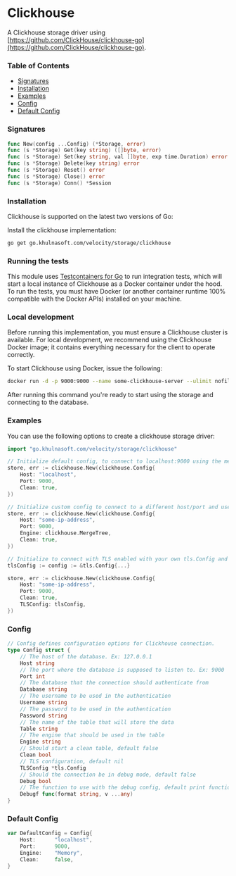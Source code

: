 # Clickhouse

A Clickhouse storage driver using [https://github.com/ClickHouse/clickhouse-go](https://github.com/ClickHouse/clickhouse-go).

### Table of Contents

- [Signatures](#signatures)
- [Installation](#installation)
- [Examples](#examples)
- [Config](#config)
- [Default Config](#default-config)

### Signatures

```go
func New(config ...Config) (*Storage, error)
func (s *Storage) Get(key string) ([]byte, error)
func (s *Storage) Set(key string, val []byte, exp time.Duration) error
func (s *Storage) Delete(key string) error
func (s *Storage) Reset() error
func (s *Storage) Close() error
func (s *Storage) Conn() *Session
```

### Installation

Clickhouse is supported on the latest two versions of Go:

Install the clickhouse implementation:
```bash
go get go.khulnasoft.com/velocity/storage/clickhouse
```

### Running the tests

This module uses [Testcontainers for Go](https://github.com/testcontainers/testcontainers-go/) to run integration tests, which will start a local instance of Clickhouse as a Docker container under the hood. To run the tests, you must have Docker (or another container runtime 100% compatible with the Docker APIs) installed on your machine.

### Local development

Before running this implementation, you must ensure a Clickhouse cluster is available.
For local development, we recommend using the Clickhouse Docker image; it contains everything
necessary for the client to operate correctly.

To start Clickhouse using Docker, issue the following:

```bash
docker run -d -p 9000:9000 --name some-clickhouse-server --ulimit nofile=262144:262144 clickhouse/clickhouse-server
```

After running this command you're ready to start using the storage and connecting to the database.

### Examples

You can use the following options to create a clickhouse storage driver:
```go
import "go.khulnasoft.com/velocity/storage/clickhouse"

// Initialize default config, to connect to localhost:9000 using the memory engine and with a clean table.
store, err := clickhouse.New(clickhouse.Config{
    Host: "localhost",
    Port: 9000,
    Clean: true,
})

// Initialize custom config to connect to a different host/port and use custom engine and with clean table.
store, err := clickhouse.New(clickhouse.Config{
    Host: "some-ip-address",
    Port: 9000,
    Engine: clickhouse.MergeTree,
    Clean: true,
})

// Initialize to connect with TLS enabled with your own tls.Config and with clean table.
tlsConfig := config := &tls.Config{...}

store, err := clickhouse.New(clickhouse.Config{
    Host: "some-ip-address",
    Port: 9000,
    Clean: true,
    TLSConfig: tlsConfig,
})
```

### Config

```go
// Config defines configuration options for Clickhouse connection.
type Config struct {
    // The host of the database. Ex: 127.0.0.1
    Host string
    // The port where the database is supposed to listen to. Ex: 9000
    Port int
    // The database that the connection should authenticate from
    Database string
    // The username to be used in the authentication
    Username string
    // The password to be used in the authentication
    Password string
    // The name of the table that will store the data
    Table string
    // The engine that should be used in the table
    Engine string
    // Should start a clean table, default false
    Clean bool
    // TLS configuration, default nil
    TLSConfig *tls.Config
    // Should the connection be in debug mode, default false
    Debug bool
    // The function to use with the debug config, default print function. It only works when debug is true
    Debugf func(format string, v ...any)
}
```

### Default Config

```go
var DefaultConfig = Config{
    Host:      "localhost",
    Port:      9000,
    Engine:    "Memory",
    Clean:     false,
}
```
